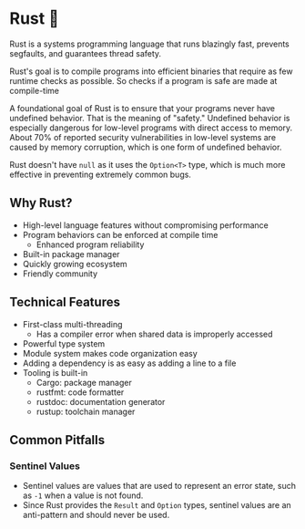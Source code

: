 # Rust 🦀

Rust is a systems programming language that runs blazingly fast, prevents segfaults, and guarantees thread safety.

Rust's goal is to compile programs into efficient binaries that require as few runtime checks as possible. So checks if a program is safe are made at compile-time

A foundational goal of Rust is to ensure that your programs never have undefined behavior. That is the meaning of "safety." Undefined behavior is especially dangerous for low-level programs with direct access to memory. About 70% of reported security vulnerabilities in low-level systems are caused by memory corruption, which is one form of undefined behavior.

Rust doesn't have `null` as it uses the `Option<T>` type, which is much more effective in preventing extremely common bugs.

## Why Rust?

- High-level language features without compromising performance
- Program behaviors can be enforced at compile time
  - Enhanced program reliability
- Built-in package manager
- Quickly growing ecosystem
- Friendly community

## Technical Features

- First-class multi-threading
  - Has a compiler error when shared data is improperly accessed
- Powerful type system
- Module system makes code organization easy
- Adding a dependency is as easy as adding a line to a file
- Tooling is built-in
  - Cargo: package manager
  - rustfmt: code formatter
  - rustdoc: documentation generator
  - rustup: toolchain manager

## Common Pitfalls

### Sentinel Values

- Sentinel values are values that are used to represent an error state, such as `-1` when a value is not found.
- Since Rust provides the `Result` and `Option` types, sentinel values are an anti-pattern and should never be used.
